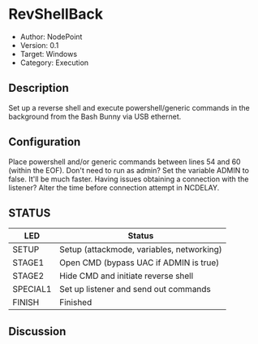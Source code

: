 # RevShellBack

- Author: NodePoint
- Version: 0.1
- Target: Windows
- Category: Execution

## Description

Set up a reverse shell and execute powershell/generic commands in the background from the Bash Bunny via USB ethernet.

## Configuration

Place powershell and/or generic commands between lines 54 and 60 (within the EOF).
Don't need to run as admin? Set the variable ADMIN to false. It'll be much faster.
Having issues obtaining a connection with the listener? Alter the time before connection attempt in NCDELAY.

## STATUS

| LED      | Status                                    |
| -------- | ----------------------------------------- |
| SETUP    | Setup (attackmode, variables, networking) |
| STAGE1   | Open CMD (bypass UAC if ADMIN is true)    |
| STAGE2   | Hide CMD and initiate reverse shell       |
| SPECIAL1 | Set up listener and send out commands     |
| FINISH   | Finished                                  |

## Discussion


